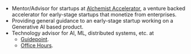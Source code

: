 - Mentor/Advisor for startups at [Alchemist Accelerator](https://www.alchemistaccelerator.com), a venture backed accelerator for early-stage startups that monetize from enterprises.
- Providing general guidance to an early-stage startup working on a Generative AI based product.
- Technology advisor for AI, ML, distributed systems, etc. at
  - [Guidepoint](https://www.guidepoint.com).
  - [Office Hours](https://officehours.com/).
